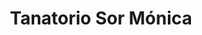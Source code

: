 ---
title: "Tanatorio Sor Mónica"
url: /baeza/tanatorio-sor-monica/
shop: directores de funerarias
---